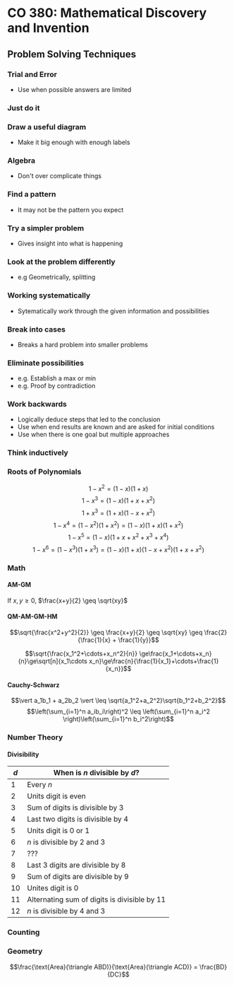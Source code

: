 # CO 380: Mathematical Discovery and Invention

## Problem Solving Techniques

### Trial and Error
- Use when possible answers are limited

### Just do it

### Draw a useful diagram
- Make it big enough with enough labels

### Algebra
- Don't over complicate things

### Find a pattern
- It may not be the pattern you expect

### Try a simpler problem
- Gives insight into what is happening

### Look at the problem differently
- e.g Geometrically, splitting

### Working systematically
- Sytematically work through the given information and possibilities

### Break into cases
- Breaks a hard problem into smaller problems

### Eliminate possibilities
- e.g. Establish a max or min
- e.g. Proof by contradiction

### Work backwards
- Logically deduce steps that led to the conclusion
- Use when end results are known and are asked for initial conditions
- Use when there is one goal but multiple approaches

### Think inductively

### Roots of Polynomials
$$1-x^2 = (1-x)(1+x)$$
$$1-x^3 = (1-x)(1+x+x^2)$$
$$1+x^3 = (1+x)(1-x+x^2)$$
$$1−x^4 = (1−x^2)(1+x^2) = (1−x)(1+x)(1+x^2)$$
$$1−x^5 = (1−x)(1+x+x^2 +x^3 +x^4)$$
$$1−x^6 = (1−x^3)(1+x^3) = (1−x)(1+x)(1−x+x^2)(1+x+x^2)$$

### Math
#### AM-GM
If $x,y \geq 0$, $\frac{x+y}{2} \geq \sqrt{xy}$

#### QM-AM-GM-HM

$$\sqrt{\frac{x^2+y^2}{2}} \geq \frac{x+y}{2} \geq \sqrt{xy} \geq \frac{2}{\frac{1}{x} + \frac{1}{y}}$$

$$\sqrt{\frac{x_1^2+\cdots+x_n^2}{n}} \ge\frac{x_1+\cdots+x_n}{n}\ge\sqrt[n]{x_1\cdots x_n}\ge\frac{n}{\frac{1}{x_1}+\cdots+\frac{1}{x_n}}$$

#### Cauchy-Schwarz
$$\vert a_1b_1 + a_2b_2 \vert \leq \sqrt{a_1^2+a_2^2}\sqrt{b_1^2+b_2^2}$$
$$\left(\sum_{i=1}^n a_ib_i\right)^2 \leq \left(\sum_{i=1}^n a_i^2 \right)\left(\sum_{i=1}^n b_i^2\right)$$

### Number Theory
#### Divisibility
$d$ | When is $n$ divisible by $d$?
--- | ---
1 | Every $n$
2 | Units digit is even
3 | Sum of digits is divisible by 3
4 | Last two digits is divisible by 4
5 | Units digit is 0 or 1
6 | $n$ is divisible by 2 and 3
7 | ???
8 | Last 3 digits are divisible by 8
9 | Sum of digits are divisible by 9
10 | Unites digit is 0
11 | Alternating sum of digits is divisible by 11
12 | $n$ is divisible by 4 and 3

### Counting

### Geometry
$$\frac{\text{Area}(\triangle ABD)}{\text{Area}(\triangle ACD)} = \frac{BD}{DC}$$



